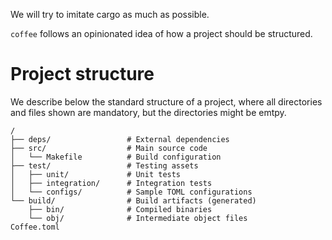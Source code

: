 We will try to imitate cargo as much as possible.

`coffee` follows an opinionated idea of how a project should be structured.

# Project structure

We describe below the standard structure of a project, where all directories and
files shown are mandatory, but the directories might be emtpy.

``` 
/
├── deps/                 # External dependencies
├── src/                  # Main source code
│   └── Makefile          # Build configuration
├── test/                 # Testing assets
│   ├── unit/             # Unit tests
│   ├── integration/      # Integration tests
│   └── configs/          # Sample TOML configurations
└── build/                # Build artifacts (generated)
    ├── bin/              # Compiled binaries
    └── obj/              # Intermediate object files
Coffee.toml



